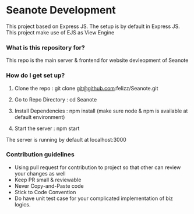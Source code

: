 # Seanote Development #

This project based on Express JS. The setup is by default in Express JS. This project make use of EJS as View Engine


### What is this repository for? ###

This repo is the main server & frontend for website devleopment of Seanote

### How do I get set up? ###

1. Clone the repo : git clone git@github.com:felizz/Seanote.git

2. Go to Repo Directory : cd Seanote

3. Install Dependencies : npm install (make sure node & npm is available at default environment)

4. Start the server : npm start 

The server is running by default at localhost:3000

### Contribution guidelines ###

* Using pull request for contribution to project so that other can review your changes as well
* Keep PR small & reviewable
* Never Copy-and-Paste code
* Stick to Code Convention
* Do have unit test case for your complicated implementation of biz logics.
